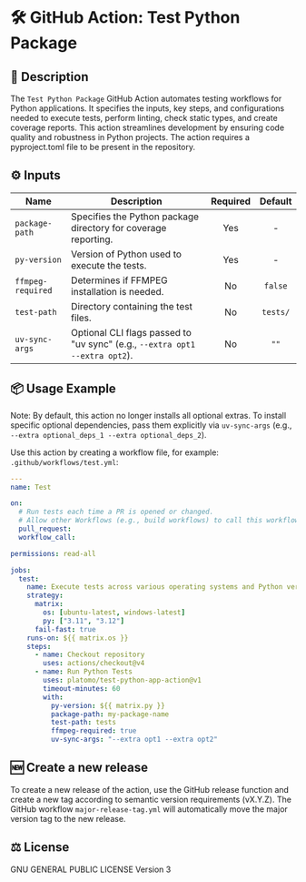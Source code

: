 # 🛠️ GitHub Action: Test Python Package

## 📄 Description

The `Test Python Package` GitHub Action automates testing workflows for Python
applications.
It specifies the inputs, key steps, and configurations needed to execute tests,
perform linting, check static types, and create coverage reports. This action
streamlines development by ensuring code quality and robustness in Python projects.
The action requires a pyproject.toml file to be present in the repository.

## ⚙️ Inputs

| Name              | Description                                                                 | Required | Default  |
| ----------------- | --------------------------------------------------------------------------- | :------: | :------: |
| `package-path`    | Specifies the Python package directory for coverage reporting.              |   Yes    |    -     |
| `py-version`      | Version of Python used to execute the tests.                                |   Yes    |    -     |
| `ffmpeg-required` | Determines if FFMPEG installation is needed.                                |    No    | `false`  |
| `test-path`       | Directory containing the test files.                                        |    No    | `tests/` |
| `uv-sync-args`    | Optional CLI flags passed to "uv sync" (e.g., `--extra opt1 --extra opt2`). |    No    |   `""`   |

## 📦 Usage Example

Note: By default, this action no longer installs all optional extras. To install specific optional dependencies, pass them explicitly via `uv-sync-args` (e.g., `--extra optional_deps_1 --extra optional_deps_2`).

Use this action by creating a workflow file, for example: `.github/workflows/test.yml`:

```yaml
---
name: Test

on:
  # Run tests each time a PR is opened or changed.
  # Allow other Workflows (e.g., build workflows) to call this workflow.
  pull_request:
  workflow_call:

permissions: read-all

jobs:
  test:
    name: Execute tests across various operating systems and Python versions.
    strategy:
      matrix:
        os: [ubuntu-latest, windows-latest]
        py: ["3.11", "3.12"]
      fail-fast: true
    runs-on: ${{ matrix.os }}
    steps:
      - name: Checkout repository
        uses: actions/checkout@v4
      - name: Run Python Tests
        uses: platomo/test-python-app-action@v1
        timeout-minutes: 60
        with:
          py-version: ${{ matrix.py }}
          package-path: my-package-name
          test-path: tests
          ffmpeg-required: true
          uv-sync-args: "--extra opt1 --extra opt2"
```

## 🆕 Create a new release

To create a new release of the action, use the GitHub release function and create a new
tag according to semantic version requirements (vX.Y.Z).
The GitHub workflow `major-release-tag.yml` will automatically move the major version
tag to the new release.

## ⚖️ License

GNU GENERAL PUBLIC LICENSE Version 3
